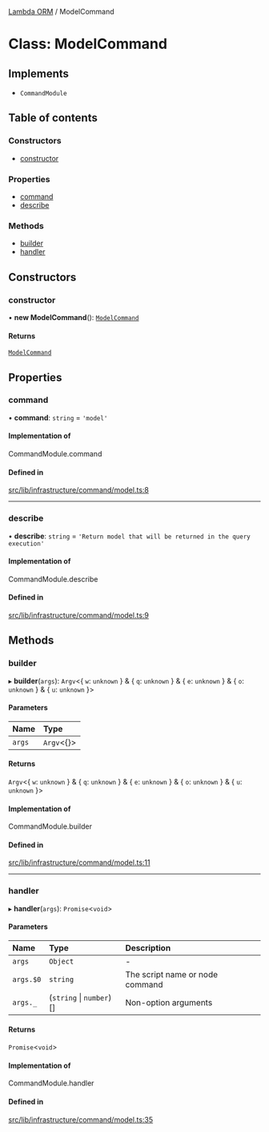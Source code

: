 [Lambda ORM](../README.md) / ModelCommand

# Class: ModelCommand

## Implements

- `CommandModule`

## Table of contents

### Constructors

- [constructor](ModelCommand.md#constructor)

### Properties

- [command](ModelCommand.md#command)
- [describe](ModelCommand.md#describe)

### Methods

- [builder](ModelCommand.md#builder)
- [handler](ModelCommand.md#handler)

## Constructors

### constructor

• **new ModelCommand**(): [`ModelCommand`](ModelCommand.md)

#### Returns

[`ModelCommand`](ModelCommand.md)

## Properties

### command

• **command**: `string` = `'model'`

#### Implementation of

CommandModule.command

#### Defined in

[src/lib/infrastructure/command/model.ts:8](https://github.com/FlavioLionelRita/lambdaorm-cli/blob/38fc82c/src/lib/infrastructure/command/model.ts#L8)

___

### describe

• **describe**: `string` = `'Return model that will be returned in the query execution'`

#### Implementation of

CommandModule.describe

#### Defined in

[src/lib/infrastructure/command/model.ts:9](https://github.com/FlavioLionelRita/lambdaorm-cli/blob/38fc82c/src/lib/infrastructure/command/model.ts#L9)

## Methods

### builder

▸ **builder**(`args`): `Argv`\<\{ `w`: `unknown`  } & \{ `q`: `unknown`  } & \{ `e`: `unknown`  } & \{ `o`: `unknown`  } & \{ `u`: `unknown`  }\>

#### Parameters

| Name | Type |
| :------ | :------ |
| `args` | `Argv`\<{}\> |

#### Returns

`Argv`\<\{ `w`: `unknown`  } & \{ `q`: `unknown`  } & \{ `e`: `unknown`  } & \{ `o`: `unknown`  } & \{ `u`: `unknown`  }\>

#### Implementation of

CommandModule.builder

#### Defined in

[src/lib/infrastructure/command/model.ts:11](https://github.com/FlavioLionelRita/lambdaorm-cli/blob/38fc82c/src/lib/infrastructure/command/model.ts#L11)

___

### handler

▸ **handler**(`args`): `Promise`\<`void`\>

#### Parameters

| Name | Type | Description |
| :------ | :------ | :------ |
| `args` | `Object` | - |
| `args.$0` | `string` | The script name or node command |
| `args._` | (`string` \| `number`)[] | Non-option arguments |

#### Returns

`Promise`\<`void`\>

#### Implementation of

CommandModule.handler

#### Defined in

[src/lib/infrastructure/command/model.ts:35](https://github.com/FlavioLionelRita/lambdaorm-cli/blob/38fc82c/src/lib/infrastructure/command/model.ts#L35)

